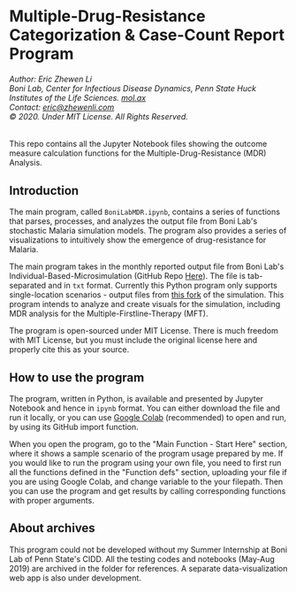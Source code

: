 # Multiple-Drug-Resistance Categorization & Case-Count Report Program

###### Author: Eric Zhewen Li<br/>Boni Lab, Center for Infectious Disease Dynamics, Penn State Huck Institutes of the Life Sciences. [mol.ax](http://mol.ax)<br/>Contact: eric@zhewenli.com<br>&copy; 2020. Under MIT License. All Rights Reserved.

This repo contains all the Jupyter Notebook files showing the outcome measure calculation functions for the Multiple-Drug-Resistance (MDR) Analysis.

## Introduction

The main program, called `BoniLabMDR.ipynb`, contains a series of functions that parses, processes, and analyzes the output file from Boni Lab's stochastic Malaria simulation models. The program also provides a series of visualizations to intuitively show the emergence of drug-resistance for Malaria.

The main program takes in the monthly reported output file from Boni Lab's Individual-Based-Microsimulation (GitHub Repo [Here](https://github.com/maciekboni/PSU-CIDD-Malaria-Simulation/)). The file is  tab-separated and in `txt` format. Currently this Python program only supports single-location scenarios - output files from [this fork](https://github.com/lizhewen/PSU-CIDD-Malaria-Simulation) of the simulation. This program intends to analyze and create visuals for the simulation, including MDR analysis for the Multiple-Firstline-Therapy (MFT).

The program is open-sourced under MIT License. There is much freedom with MIT License, but you must include the original license here and properly cite this as your source.

## How to use the program

The program, written in Python, is available and presented by Jupyter Notebook and hence in `ipynb` format. You can either download the file and run it locally, or you can use [Google Colab](https://colab.research.google.com) (recommended) to open and run, by using its GitHub import function.

When you open the program, go to the "Main Function - Start Here" section, where it shows a sample scenario of the program usage prepared by me. If you would like to run the program using your own file, you need to first run all the functions defined in the "Function defs" section, uploading your file if you are using Google Colab, and change variable to the your filepath. Then you can use the program and get results by calling corresponding functions with proper arguments.

## About archives

This program could not be developed without my Summer Internship at Boni Lab of Penn State's CIDD. All the testing codes and notebooks (May-Aug 2019) are archived in the folder for references. A separate data-visualization web app is also under development.
